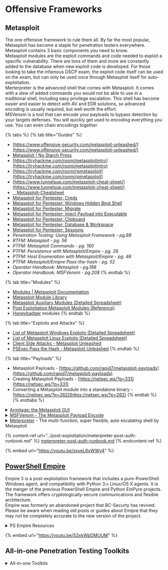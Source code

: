 # Offensive Frameworks

## **Metasploit**

The one offensive framework to rule them all. By far the most popular, Metasploit has become a staple for penetration testers everywhere. Metasploit contains 3 basic components you need to know.\
Metasploit modules are the exploit commands and code needed to exploit a specific vulnerability. There are tons of them and more are constantly added to the database when new exploit code is developed. For those looking to take the infamous OSCP exam, the exploit code itself can be used on the exam, but can only be used once through Metasploit itself for auto-exploitation.\
Merterpreter is the advanced shell that comes with Metasploit. It comes with a slew of added commands you would not be able to use in a traditional shell, including easy privilege escalation. This shell has become easier and easier to detect with AV and EDR solutions, so advanced encoding is usually required, but well worth the effort.\
MSVenom is a tool that can encode your payloads to bypass detection by your targets defenses. You will quickly get used to encoding everything you use. You can even chain encodings together

{% tabs %}
{% tab title="Guides" %}
* [https://www.offensive-security.com/metasploit-unleashed/](https://www.offensive-security.com/metasploit-unleashed/)
* [Metasploit | No Starch Press](https://nostarch.com/metasploit)&#x20;
* [https://tryhackme.com/room/metasploitintro](https://tryhackme.com/room/metasploitintro)
* [https://tryhackme.com/room/rpmetasploit](https://tryhackme.com/room/rpmetasploit)
* [https://www.tunnelsup.com/metasploit-cheat-sheet/](https://www.tunnelsup.com/metasploit-cheat-sheet/)
* __[Metasploit-Cheatsheet](https://github.com/swisskyrepo/PayloadsAllTheThings/blob/master/Methodology%20and%20Resources/Metasploit%20-%20Cheatsheet.md)
* [Metasploit for Pentester: Creds](https://www.hackingarticles.in/metasploit-for-pentester-creds/)
* [Metasploit for Pentester: Windows Hidden Bind Shell](https://www.hackingarticles.in/metasploit-for-pentester-windows-hidden-bind-shell/)
* [Metasploit for Pentester: Migrate](https://www.hackingarticles.in/metasploit-for-pentester-migrate/)
* [Metasploit for Pentester: Inject Payload into Executable](https://www.hackingarticles.in/metasploit-for-pentester-inject-payload-into-executable/)
* [Metasploit for Pentester: Clipboard](https://www.hackingarticles.in/metasploit-for-pentester-clipboard/)
* [Metasploit for Pentester: Database & Workspace](https://www.hackingarticles.in/metasploit-for-pentester-database-workspace/)
* [Metasploit for Pentester: Sessions](https://www.hackingarticles.in/metasploit-for-pentester-sessions/)
* _Penetration Testing: Using Metasploit Framework - pg.88_
* _RTFM:  Metasploit - pg. 56_
* _PTFM: Metasploit Commands - pg. 160_
* _PTFM:  Persistence with Metasploit/Empire - pg. 26_
* _PTFM: Host Enumeration with Metasploit/Empire - pg. 46_
* _PTFM: Metasploit/Emipre Pass-the-hash - pg. 52_
* _Operator Handbook: Metasploit - pg.198_
* _Operator Handbook: MSFVenom - pg.208_
{% endtab %}

{% tab title="Modules" %}
* &#x20;[Modules | Metasploit Documentation](https://docs.rapid7.com/metasploit/modules/)&#x20;
* [Metasploit Module Library](https://www.infosecmatter.com/metasploit-module-library/)
* [Metasploit Auxiliary Modules (Detailed Spreadsheet)](https://www.infosecmatter.com/metasploit-auxiliary-modules-detailed-spreadsheet/)
* [Post Exploitation Metasploit Modules (Reference)](https://www.infosecmatter.com/post-exploitation-metasploit-modules-reference/)
* [Honeybadger](https://github.com/trustedsec/HoneyBadger) modules&#x20;
{% endtab %}

{% tab title="Exploits and Attacks" %}
* [List of Metasploit Windows Exploits (Detailed Spreadsheet) ](https://www.infosecmatter.com/list-of-metasploit-windows-exploits-detailed-spreadsheet/)
* [List of Metasploit Linux Exploits (Detailed Spreadsheet)](https://www.infosecmatter.com/list-of-metasploit-linux-exploits-detailed-spreadsheet/)
* [Client Side Attacks - Metasploit Unleashed](https://www.offensive-security.com/metasploit-unleashed/client-side-attacks/)&#x20;
* [PSExec Pass the Hash - Metasploit Unleashed](https://www.offensive-security.com/metasploit-unleashed/psexec-pass-hash/)&#x20;
{% endtab %}

{% tab title="Payloads" %}
* Metasploit Payloads - [https://github.com/rapid7/metasploit-payloads](https://github.com/rapid7/metasploit-payloads)
* Creating Metasploit Payloads - [https://netsec.ws/?p=331](https://netsec.ws/?p=331)
* Converting a Metasploit module into a standalone binary - [https://netsec.ws/?p=262](https://netsec.ws/?p=262)
{% endtab %}
{% endtabs %}

<details>

<summary><a href="https://tools.kali.org/exploitation-tools/armitage">Armitage: the Metasploit GUI</a></summary>

[Armitage](https://tools.kali.org/exploitation-tools/armitage): The Metasploit GUI&#x20;

* [Cortana-scripts](https://github.com/rsmudge/cortana-scripts) -  A collection of Cortana scripts that you may use with Armitage and Cobalt Strike 2.x. Cortana Scripts are not compatible with Cobalt Strike 3.x. Cobalt Strike 3.x uses a variant of Cortana called Aggressor Script.&#x20;
* [https://www.offensive-security.com/metasploit-unleashed/armitage/](https://www.offensive-security.com/metasploit-unleashed/armitage/)

</details>

<details>

<summary><a href="https://www.offensive-security.com/metasploit-unleashed/msfvenom/">MSFVenom - The Metasploit Payload Encode</a></summary>

### [MSFVenom](https://www.offensive-security.com/metasploit-unleashed/msfvenom/) - The Metasploit Payload Encoder

* msfvenom cheatsheet - [https://nitesculucian.github.io/2018/07/24/msfvenom-cheat-sheet/](https://nitesculucian.github.io/2018/07/24/msfvenom-cheat-sheet/)
* msfvenom payloads - [https://github.com/Shiva108/CTF-notes/blob/master/msfvenom.html](https://github.com/Shiva108/CTF-notes/blob/master/msfvenom.html)
* msfvenom basic guide - [https://github.com/rapid7/metasploit-framework/wiki/How-to-use-msfvenom](https://github.com/rapid7/metasploit-framework/wiki/How-to-use-msfvenom)
* Blackhills Infosec. msfvenom advanced payload guide - [https://www.blackhillsinfosec.com/advanced-msfvenom-payload-generation/](https://www.blackhillsinfosec.com/advanced-msfvenom-payload-generation/)
* msfvenom payload calculator - [https://github.com/g0tmi1k/msfpc](https://github.com/g0tmi1k/msfpc)

</details>

<details>

<summary><a href="https://www.offensive-security.com/metasploit-unleashed/about-meterpreter/">Meterpreter</a> - The multi-function, super flexible, auto escalating shell by Metasploit</summary>

* [Meterpreter](https://www.offensive-security.com/metasploit-unleashed/about-meterpreter/) - The multi-function, super flexible, auto escalating shell by Metasploit
  * [Mettle](https://github.com/rapid7/mettle) **-** Meterpreter portable version! This is an implementation of a native-code Meterpreter, designed for portability, embedability, and low resource utilization. It can run on the smallest embedded Linux targets to big iron, and targets Android, iOS, macOS, Linux, and Windows, but can be ported to almost any POSIX-compliant environment.

<!---->

* [https://xapax.github.io/security/#post\_exploitation/getting\_meterpreter\_shell/](https://xapax.github.io/security/#post\_exploitation/getting\_meterpreter\_shell/)
* [https://www.netscylla.com/blog/2018/09/26/MSF-Meterpreter-and-Railgun.html](https://www.netscylla.com/blog/2018/09/26/MSF-Meterpreter-and-Railgun.html)

</details>

{% content-ref url="../post-exploitation/meterpreter-post-auth-runbook.md" %}
[meterpreter-post-auth-runbook.md](../post-exploitation/meterpreter-post-auth-runbook.md)
{% endcontent-ref %}

{% embed url="https://youtu.be/xsyeL6xWWy4" %}

## ****[**PowerShell Empire**](https://github.com/BC-SECURITY/Empire)****

Empire 3 is a post-exploitation framework that includes a pure-PowerShell Windows agent, and compatibility with Python 3.x Linux/OS X agents. It is the merger of the previous PowerShell Empire and Python EmPyre projects. The framework offers cryptologically-secure communications and flexible architecture.\
Empire was formerly an abandoned project that BC-Securty has revived. Please be aware when reading old posts or guides about Emipre that they may not be completely accurate to the new version of the project.

<details>

<summary>PS Empire Resources</summary>

* [https://www.powershellempire.com/](https://www.powershellempire.com/) - Legacy site
* [https://www.bc-security.org/post/overview-of-empire-4-0-and-c/](https://www.bc-security.org/post/overview-of-empire-4-0-and-c/)
* [DeathStar](https://github.com/byt3bl33d3r/DeathStar) - A Python script that uses [Empire's](https://github.com/BC-SECURITY/Empire) RESTful API to automate gaining Domain and/or Enterprise Admin rights in Active Directory environments using some of the most common offensive TTPs.
* [Starkiller](https://github.com/BC-SECURITY/Starkiller) - Starkiller is a Frontend for [Powershell Empire](https://github.com/BC-SECURITY/Empire/). It is an Electron application written in VueJS.
* [https://gist.github.com/HarmJ0y/184f9822b195c52dd50c379ed3117993](https://gist.github.com/HarmJ0y/184f9822b195c52dd50c379ed3117993) - Tricks write up from one of the original authors of Emipre.
* [https://www.ired.team/offensive-security/red-team-infrastructure/powershell-empire-101](https://www.ired.team/offensive-security/red-team-infrastructure/powershell-empire-101)
* [https://www.hackingarticles.in/empire-for-pentester-active-directory-enumeration/](https://www.hackingarticles.in/empire-for-pentester-active-directory-enumeration/)
* [https://www.youtube.com/watch?v=zFlsxrGMScE](https://www.youtube.com/watch?v=zFlsxrGMScE)
* [https://tryhackme.com/room/rppsempire](https://tryhackme.com/room/rppsempire)
* _PTFM: Empire Commands - pg. 162_
* _PTFM:  Persistence with Metasploit/Empire - pg. 26_
* _PTFM: Host Enumeration with Metasploit/Empire - pg. 46_
* Can be incorporated in Empire:
  * [https://github.com/threatexpress/red-team-scripts](https://github.com/threatexpress/red-team-scripts)
* _PTFM: Metasploit/Emipre Pass-the-hash - pg. 52_
* _PTFM: C2 Obfuscation- pg. 64_
* _PTFM: Data Exfiltration via Web Services - pg. 68_
* _Advanced Penetration Testing - pg. 50_

</details>

{% embed url="https://youtu.be/52xkWbDMUUM" %}

## **All-in-one Penetration Testing Toolkits**

<details>

<summary>All-in-one Toolkits</summary>

* [Sn1per](https://github.com/1N3/Sn1per) - Discover the attack surface and prioritize risks with our continuous Attack Surface Management (ASM) platform - Sn1per Professional. For more information, go to [https://xerosecurity.com](https://xerosecurity.com).
* [legion](https://github.com/carlospolop/legion) - Legion is a tool that uses several well-known opensource tools to automatically, semi-automatically or _manually_ enumerate the most frequent found services running in machines that you could need to pentest. Written by Carlos Pollop, the creator of [WinPEAS](https://github.com/carlospolop/privilege-escalation-awesome-scripts-suite), [LinPEAS](https://github.com/carlospolop/privilege-escalation-awesome-scripts-suite), and [book.hacktricks](https://book.hacktricks.xyz/), everything this guy makes is gold. Highest of recommendations
* [celerystalk](https://github.com/sethsec/celerystalk) - celerystalk helps you automate your network scanning/enumeration process with asynchronous jobs (aka _tasks_) while retaining full control of which tools you want to run. Super handy for stringing together all your favorite tools
* [lscript](https://github.com/arismelachroinos/lscript) - Lazy Script: This is a script for Kali Linux that automates many procedures about wifi penetration and hacking.
* [KatanaFramework](https://github.com/PowerScript/KatanaFramework/) - Katana is a framework written in python for penetration testing, based on a simple and comprehensive structure for anyone to use, modify, and share.
* [Osmedeus](https://github.com/j3ssie/Osmedeus) - Osmedeus allows you automated run the collection of awesome tools to reconnaissance and vulnerability scanning against the target.
* [OWASP/Nettacker](https://github.com/OWASP/Nettacker) - OWASP Nettacker project is created to automate information gathering, vulnerability scanning and eventually generating a report for networks, including services, bugs, vulnerabilities, misconfigurations, and other information.
* [sifter](https://github.com/s1l3nt78/sifter/) - Sifter is a fully stocked Op Centre for Pentesters. It combines a pleothara of OSINT, recon and vulnerability analysis tools within categorized modsets in order to quickly perform recon tasks, check network firewalling, enumerate remote and local hosts, and scan for the 'blue' vulnerabilities within microsoft and if unpatched, exploit them.
* [jok3r](https://github.com/koutto/jok3r/) - Jok3r is a Python3 CLI application which is aimed at helping penetration testers for network infrastructure and web black-box security tests.
* [Xerror](https://github.com/Chudry/Xerror) - Xerror is an automated penetration tool , which will help security professionals and non professionals to automate their pentesting tasks.
* [WinPwn](https://github.com/S3cur3Th1sSh1t/WinPwn) - Powershell based recon and exploitation script with automatic proxy recognition and integration.
* [axiom](https://github.com/pry0cc/axiom) - The dynamic infrastructure framework for everybody! Distribute the workload of many different scanning tools with ease, including nmap, ffuf, masscan, nuclei, meg and many more!
* [shennina](https://github.com/mazen160/shennina) - Automating Host Exploitation with AI
  * [https://mazinahmed.net/blog/shennina-exploitation-framework/](https://mazinahmed.net/blog/shennina-exploitation-framework/)

</details>
